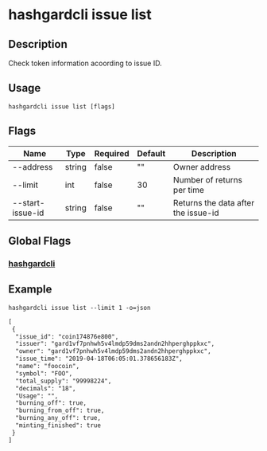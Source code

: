 # hashgardcli issue list

## Description
Check token information acoording to issue ID.
## Usage
```
hashgardcli issue list [flags]
```
## Flags

|  Name     |  Type | Required | Default |  Description           |
| ---------------- | ------ | -------- | ------ | --------------------- |
| --address        | string | false       | ""     |  Owner address|
| --limit          | int    | false       | 30     |  Number of returns per time  |
| --start-issue-id | string | false       | ""     |  Returns the data after the issue-id  |

## Global Flags

### [hashgardcli](../README.md)

## Example
```shell
hashgardcli issue list --limit 1 -o=json
```
```txt
[
 {
  "issue_id": "coin174876e800",
  "issuer": "gard1vf7pnhwh5v4lmdp59dms2andn2hhperghppkxc",
  "owner": "gard1vf7pnhwh5v4lmdp59dms2andn2hhperghppkxc",
  "issue_time": "2019-04-18T06:05:01.378656183Z",
  "name": "foocoin",
  "symbol": "FOO",
  "total_supply": "99998224",
  "decimals": "18",
  "Usage": "",
  "burning_off": true,
  "burning_from_off": true,
  "burning_any_off": true,
  "minting_finished": true
 }
]
```